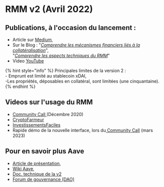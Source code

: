 # RMM v2 (Avril 2022)

## Publications, à l'occasion du lancement :&#x20;

* Article sur [Medium](https://medium.com/@realtplatform/limmobilier-une-nouvelle-fois-boulvers%C3%A9-par-realt-f53332f0e211),
* Sur le Blog : "[_Comprendre les mécanismes financiers liés à la collatéralisation_](https://realt.co/comprendre-les-mecanismes-financiers-lies-a-la-collateralisation/)",\
  &#x20; "[_Comprendre les aspects techniques du RMM_](https://realt.co/comprendre-les-aspects-techniques-du-rmm/)"
* Video [YouTube](https://www.youtube.com/watch?v=vM08S73cCRI)

{% hint style="info" %}
Principales limites de la version 2 : \
&#x20;   \- Emprunt est limité au stablecoin xDAI,\
&#x20;   \-Les propriétés, déposables en collatéral, sont limitées (une cinquantaine).
{% endhint %}

## Videos sur l'usage du RMM&#x20;

* [Community Call ](https://www.youtube.com/watch?v=r-8vWr-2pJM\&t=1362s\&ab\_channel=RealT)(Décembre 2020)
* [CryptoFarmeur](https://www.youtube.com/watch?v=O6knU1h5PBk\&ab\_channel=CryptoFarmeur)
* [InvestissementsFaciles](https://www.youtube.com/watch?v=jzHpillL5gI\&ab\_channel=InvestissementsFaciles)
* Rapide démo de la nouvelle interface, lors du[ Community Call](https://youtu.be/Ej51XSb36B0?t=3603) (mars 2023)

## Pour en savoir plus Aave

* [Article de présentation](https://coinacademy.fr/aave-aave-fondamental/),
* [Wiki](https://docs.aave.com/hub/)[ Aave](https://docs.aave.com/hub/),
* [Doc. technique de la v2](https://docs.aave.com/developers/v/2.0/)
* [Forum de gouvernance (DAO)](https://governance.aave.com/)

